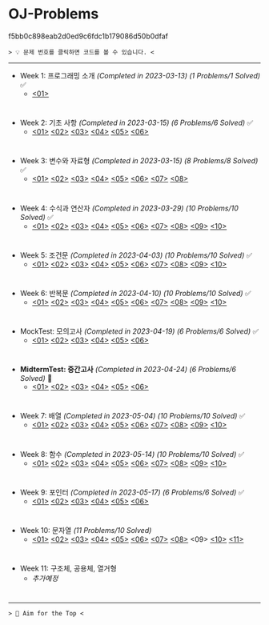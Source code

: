 ﻿# OJ-Problems

f5bb0c898eab2d0ed9c6fdc1b179086d50b0dfaf

```
> 💡 문제 번호를 클릭하면 코드를 볼 수 있습니다. <
```
---
+ Week 1: 프로그래밍 소개 *(Completed in 2023-03-13)* *(1 Problems/1 Solved)* ✅
	+ [<01>](https://github.com/ParrotMan0128/OJ-Problems/blob/f5bb0c898eab2d0ed9c6fdc1b179086d50b0dfaf/Week1/HelloWorld.c)
#
+ Week 2: 기초 사항 *(Completed in 2023-03-15)* *(6 Problems/6 Solved)* ✅
	+ [<01>](https://github.com/ParrotMan0128/OJ-Problems/blob/f5bb0c898eab2d0ed9c6fdc1b179086d50b0dfaf/Week2/Week2_1.c)
	[<02>](https://github.com/ParrotMan0128/OJ-Problems/blob/f5bb0c898eab2d0ed9c6fdc1b179086d50b0dfaf/Week2/Week2_2.c)
	[<03>](https://github.com/ParrotMan0128/OJ-Problems/blob/f5bb0c898eab2d0ed9c6fdc1b179086d50b0dfaf/Week2/Week2_3.c)
	[<04>](https://github.com/ParrotMan0128/OJ-Problems/blob/f5bb0c898eab2d0ed9c6fdc1b179086d50b0dfaf/Week2/Week2_4.c)
	[<05>](https://github.com/ParrotMan0128/OJ-Problems/blob/f5bb0c898eab2d0ed9c6fdc1b179086d50b0dfaf/Week2/Week2_5.c)
	[<06>](https://github.com/ParrotMan0128/OJ-Problems/blob/f5bb0c898eab2d0ed9c6fdc1b179086d50b0dfaf/Week2/Week2_6.c)
#
+ Week 3: 변수와 자료형 *(Completed in 2023-03-15)* *(8 Problems/8 Solved)* ✅
	+ [<01>](https://github.com/ParrotMan0128/OJ-Problems/blob/f5bb0c898eab2d0ed9c6fdc1b179086d50b0dfaf/Week3/Week3_1.c)
	[<02>](https://github.com/ParrotMan0128/OJ-Problems/blob/f5bb0c898eab2d0ed9c6fdc1b179086d50b0dfaf/Week3/Week3_2.c)
	[<03>](https://github.com/ParrotMan0128/OJ-Problems/blob/f5bb0c898eab2d0ed9c6fdc1b179086d50b0dfaf/Week3/Week3_3.c)
	[<04>](https://github.com/ParrotMan0128/OJ-Problems/blob/f5bb0c898eab2d0ed9c6fdc1b179086d50b0dfaf/Week3/Week3_4.c)
	[<05>](https://github.com/ParrotMan0128/OJ-Problems/blob/f5bb0c898eab2d0ed9c6fdc1b179086d50b0dfaf/Week3/Week3_5.c)
	[<06>](https://github.com/ParrotMan0128/OJ-Problems/blob/f5bb0c898eab2d0ed9c6fdc1b179086d50b0dfaf/Week3/Week3_6.c)
	[<07>](https://github.com/ParrotMan0128/OJ-Problems/blob/f5bb0c898eab2d0ed9c6fdc1b179086d50b0dfaf/Week3/Week3_7.c)
	[<08>](https://github.com/ParrotMan0128/OJ-Problems/blob/f5bb0c898eab2d0ed9c6fdc1b179086d50b0dfaf/Week3/Week3_8.c)
#
+ Week 4: 수식과 연산자 *(Completed in 2023-03-29)* *(10 Problems/10 Solved)* ✅
	+ [<01>](https://github.com/ParrotMan0128/OJ-Problems/blob/f5bb0c898eab2d0ed9c6fdc1b179086d50b0dfaf/Week4/Week4_1.c)
	[<02>](https://github.com/ParrotMan0128/OJ-Problems/blob/f5bb0c898eab2d0ed9c6fdc1b179086d50b0dfaf/Week4/Week4_2.c)
	[<03>](https://github.com/ParrotMan0128/OJ-Problems/blob/f5bb0c898eab2d0ed9c6fdc1b179086d50b0dfaf/Week4/Week4_3.c)
	[<04>](https://github.com/ParrotMan0128/OJ-Problems/blob/f5bb0c898eab2d0ed9c6fdc1b179086d50b0dfaf/Week4/Week4_4.c)
	[<05>](https://github.com/ParrotMan0128/OJ-Problems/blob/f5bb0c898eab2d0ed9c6fdc1b179086d50b0dfaf/Week4/Week4_5.c)
	[<06>](https://github.com/ParrotMan0128/OJ-Problems/blob/f5bb0c898eab2d0ed9c6fdc1b179086d50b0dfaf/Week4/Week4_6.c)
	[<07>](https://github.com/ParrotMan0128/OJ-Problems/blob/f5bb0c898eab2d0ed9c6fdc1b179086d50b0dfaf/Week4/Week4_7.c)
	[<08>](https://github.com/ParrotMan0128/OJ-Problems/blob/f5bb0c898eab2d0ed9c6fdc1b179086d50b0dfaf/Week4/Week4_8.c)
	[<09>](https://github.com/ParrotMan0128/OJ-Problems/blob/f5bb0c898eab2d0ed9c6fdc1b179086d50b0dfaf/Week4/Week4_9.c)
	[<10>](https://github.com/ParrotMan0128/OJ-Problems/blob/f5bb0c898eab2d0ed9c6fdc1b179086d50b0dfaf/Week4/Week4_10.c)
#
+ Week 5: 조건문 *(Completed in 2023-04-03)* *(10 Problems/10 Solved)* ✅
	+ [<01>](https://github.com/ParrotMan0128/OJ-Problems/blob/f5bb0c898eab2d0ed9c6fdc1b179086d50b0dfaf/Week5/Week5_1.c)
	[<02>](https://github.com/ParrotMan0128/OJ-Problems/blob/f5bb0c898eab2d0ed9c6fdc1b179086d50b0dfaf/Week5/Week5_2.c)
	[<03>](https://github.com/ParrotMan0128/OJ-Problems/blob/f5bb0c898eab2d0ed9c6fdc1b179086d50b0dfaf/Week5/Week5_3.c)
	[<04>](https://github.com/ParrotMan0128/OJ-Problems/blob/f5bb0c898eab2d0ed9c6fdc1b179086d50b0dfaf/Week5/Week5_4.c)
	[<05>](https://github.com/ParrotMan0128/OJ-Problems/blob/f5bb0c898eab2d0ed9c6fdc1b179086d50b0dfaf/Week5/Week5_5.c)
	[<06>](https://github.com/ParrotMan0128/OJ-Problems/blob/f5bb0c898eab2d0ed9c6fdc1b179086d50b0dfaf/Week5/Week5_6.c)
	[<07>](https://github.com/ParrotMan0128/OJ-Problems/blob/f5bb0c898eab2d0ed9c6fdc1b179086d50b0dfaf/Week5/Week5_7.c)
	[<08>](https://github.com/ParrotMan0128/OJ-Problems/blob/f5bb0c898eab2d0ed9c6fdc1b179086d50b0dfaf/Week5/Week5_8.c)
	[<09>](https://github.com/ParrotMan0128/OJ-Problems/blob/f5bb0c898eab2d0ed9c6fdc1b179086d50b0dfaf/Week5/Week5_9.c)
	[<10>](https://github.com/ParrotMan0128/OJ-Problems/blob/f5bb0c898eab2d0ed9c6fdc1b179086d50b0dfaf/Week5/Week5_10.c) 
# 
+ Week 6: 반복문 *(Completed in 2023-04-10)* *(10 Problems/10 Solved)* ✅
	+ [<01>](https://github.com/ParrotMan0128/OJ-Problems/blob/f5bb0c898eab2d0ed9c6fdc1b179086d50b0dfaf/Week6/Week6_1.c)
	[<02>](https://github.com/ParrotMan0128/OJ-Problems/blob/f5bb0c898eab2d0ed9c6fdc1b179086d50b0dfaf/Week6/Week6_2.c)
	[<03>](https://github.com/ParrotMan0128/OJ-Problems/blob/f5bb0c898eab2d0ed9c6fdc1b179086d50b0dfaf/Week6/Week6_3.c)
	[<04>](https://github.com/ParrotMan0128/OJ-Problems/blob/f5bb0c898eab2d0ed9c6fdc1b179086d50b0dfaf/Week6/Week6_4.c)
	[<05>](https://github.com/ParrotMan0128/OJ-Problems/blob/f5bb0c898eab2d0ed9c6fdc1b179086d50b0dfaf/Week6/Week6_5.c)
	[<06>](https://github.com/ParrotMan0128/OJ-Problems/blob/f5bb0c898eab2d0ed9c6fdc1b179086d50b0dfaf/Week6/Week6_6.c)
	[<07>](https://github.com/ParrotMan0128/OJ-Problems/blob/f5bb0c898eab2d0ed9c6fdc1b179086d50b0dfaf/Week6/Week6_7.c)
	[<08>](https://github.com/ParrotMan0128/OJ-Problems/blob/f5bb0c898eab2d0ed9c6fdc1b179086d50b0dfaf/Week6/Week6_8.c)
	[<09>](https://github.com/ParrotMan0128/OJ-Problems/blob/f5bb0c898eab2d0ed9c6fdc1b179086d50b0dfaf/Week6/Week6_9.c)
	[<10>](https://github.com/ParrotMan0128/OJ-Problems/blob/f5bb0c898eab2d0ed9c6fdc1b179086d50b0dfaf/Week6/Week6_10.c)  
#
+ MockTest: 모의고사 *(Completed in 2023-04-19)* *(6 Problems/6 Solved)* ✅
	+ [<01>](https://github.com/ParrotMan0128/OJ-Problems/blob/34c03a9c078d11de215bda6115e832c450060f78/MockTest/Problem1.c)
	[<02>](https://github.com/ParrotMan0128/OJ-Problems/blob/34c03a9c078d11de215bda6115e832c450060f78/MockTest/Problem2.c)
	[<03>](https://github.com/ParrotMan0128/OJ-Problems/blob/34c03a9c078d11de215bda6115e832c450060f78/MockTest/Problem3.c)
	[<04>](https://github.com/ParrotMan0128/OJ-Problems/blob/34c03a9c078d11de215bda6115e832c450060f78/MockTest/Problem4.c)
	[<05>](https://github.com/ParrotMan0128/OJ-Problems/blob/34c03a9c078d11de215bda6115e832c450060f78/MockTest/Problem5.c)
	[<06>](https://github.com/ParrotMan0128/OJ-Problems/blob/34c03a9c078d11de215bda6115e832c450060f78/MockTest/Problem6.c)
#  
+ **MidtermTest: 중간고사** *(Completed in 2023-04-24)* *(6 Problems/6 Solved)* 💯
	+ [<01>](https://github.com/ParrotMan0128/OJ-Problems/blob/34c03a9c078d11de215bda6115e832c450060f78/MidtermTest/Problem1.c)
	[<02>](https://github.com/ParrotMan0128/OJ-Problems/blob/34c03a9c078d11de215bda6115e832c450060f78/MidtermTest/Problem2.c)
	[<03>](https://github.com/ParrotMan0128/OJ-Problems/blob/34c03a9c078d11de215bda6115e832c450060f78/MidtermTest/Problem3.c)
	[<04>](https://github.com/ParrotMan0128/OJ-Problems/blob/34c03a9c078d11de215bda6115e832c450060f78/MidtermTest/Problem4.c)
	[<05>](https://github.com/ParrotMan0128/OJ-Problems/blob/34c03a9c078d11de215bda6115e832c450060f78/MidtermTest/Problem5.c)
	[<06>](https://github.com/ParrotMan0128/OJ-Problems/blob/34c03a9c078d11de215bda6115e832c450060f78/MidtermTest/Problem6.c)  
#
+ Week 7: 배열 *(Completed in 2023-05-04)* *(10 Problems/10 Solved)* ✅
	+ [<01>](https://github.com/ParrotMan0128/OJ-Problems/blob/f5bb0c898eab2d0ed9c6fdc1b179086d50b0dfaf/Week7/Week7_1.c)
	[<02>](https://github.com/ParrotMan0128/OJ-Problems/blob/f5bb0c898eab2d0ed9c6fdc1b179086d50b0dfaf/Week7/Week7_2.c)
	[<03>](https://github.com/ParrotMan0128/OJ-Problems/blob/f5bb0c898eab2d0ed9c6fdc1b179086d50b0dfaf/Week7/Week7_3.c)
	[<04>](https://github.com/ParrotMan0128/OJ-Problems/blob/f5bb0c898eab2d0ed9c6fdc1b179086d50b0dfaf/Week7/Week7_4.c)
	[<05>](https://github.com/ParrotMan0128/OJ-Problems/blob/f5bb0c898eab2d0ed9c6fdc1b179086d50b0dfaf/Week7/Week7_5.c)
	[<06>](https://github.com/ParrotMan0128/OJ-Problems/blob/f5bb0c898eab2d0ed9c6fdc1b179086d50b0dfaf/Week7/Week7_6.c)
	[<07>](https://github.com/ParrotMan0128/OJ-Problems/blob/f5bb0c898eab2d0ed9c6fdc1b179086d50b0dfaf/Week7/Week7_7.c)
	[<08>](https://github.com/ParrotMan0128/OJ-Problems/blob/f5bb0c898eab2d0ed9c6fdc1b179086d50b0dfaf/Week7/Week7_8.c)
	[<09>](https://github.com/ParrotMan0128/OJ-Problems/blob/f5bb0c898eab2d0ed9c6fdc1b179086d50b0dfaf/Week7/Week7_9.c)
	[<10>](https://github.com/ParrotMan0128/OJ-Problems/blob/f5bb0c898eab2d0ed9c6fdc1b179086d50b0dfaf/Week7/Week7_10.c) 
# 
+ Week 8: 함수 *(Completed in 2023-05-14)* *(10 Problems/10 Solved)* ✅
	+ [<01>](https://github.com/ParrotMan0128/OJ-Problems/blob/f5bb0c898eab2d0ed9c6fdc1b179086d50b0dfaf/Week8/Week8_1.c)
	[<02>](https://github.com/ParrotMan0128/OJ-Problems/blob/f5bb0c898eab2d0ed9c6fdc1b179086d50b0dfaf/Week8/Week8_2.c)
	[<03>](https://github.com/ParrotMan0128/OJ-Problems/blob/f5bb0c898eab2d0ed9c6fdc1b179086d50b0dfaf/Week8/Week8_3.c)
	[<04>](https://github.com/ParrotMan0128/OJ-Problems/blob/f5bb0c898eab2d0ed9c6fdc1b179086d50b0dfaf/Week8/Week8_4.c)
	[<05>](https://github.com/ParrotMan0128/OJ-Problems/blob/f5bb0c898eab2d0ed9c6fdc1b179086d50b0dfaf/Week8/Week8_5.c)
	[<06>](https://github.com/ParrotMan0128/OJ-Problems/blob/f5bb0c898eab2d0ed9c6fdc1b179086d50b0dfaf/Week8/Week8_6.c)
	[<07>](https://github.com/ParrotMan0128/OJ-Problems/blob/f5bb0c898eab2d0ed9c6fdc1b179086d50b0dfaf/Week8/Week8_7.c)
	[<08>](https://github.com/ParrotMan0128/OJ-Problems/blob/f5bb0c898eab2d0ed9c6fdc1b179086d50b0dfaf/Week8/Week8_8.c)
	[<09>](https://github.com/ParrotMan0128/OJ-Problems/blob/f5bb0c898eab2d0ed9c6fdc1b179086d50b0dfaf/Week8/Week8_9.c)
	[<10>](https://github.com/ParrotMan0128/OJ-Problems/blob/f5bb0c898eab2d0ed9c6fdc1b179086d50b0dfaf/Week8/Week8_10.c)
#  
+ Week 9: 포인터 *(Completed in 2023-05-17)* *(6 Problems/6 Solved)* ✅
	+ [<01>](https://github.com/ParrotMan0128/OJ-Problems/blob/e7d92d3771dba6aaa3a0ea83cb752421d7b4bdfc/Week9/Week9_1.c)
	[<02>](https://github.com/ParrotMan0128/OJ-Problems/blob/e7d92d3771dba6aaa3a0ea83cb752421d7b4bdfc/Week9/Week9_2.c)
	[<03>](https://github.com/ParrotMan0128/OJ-Problems/blob/e7d92d3771dba6aaa3a0ea83cb752421d7b4bdfc/Week9/Week9_3.c)
	[<04>](https://github.com/ParrotMan0128/OJ-Problems/blob/e7d92d3771dba6aaa3a0ea83cb752421d7b4bdfc/Week9/Week9_4.c)
	[<05>](https://github.com/ParrotMan0128/OJ-Problems/blob/e7d92d3771dba6aaa3a0ea83cb752421d7b4bdfc/Week9/Week9_5.c)
	[<06>](https://github.com/ParrotMan0128/OJ-Problems/blob/e7d92d3771dba6aaa3a0ea83cb752421d7b4bdfc/Week9/Week9_6.c)
#
+ Week 10: 문자열 *(11 Problems/10 Solved)*
	+ [<01>](https://github.com/ParrotMan0128/OJ-Problems/blob/30c6348ffc61788aa86ae6d94c9a2e0b407949c7/Week10/Week10_1.c)
	[<02>](https://github.com/ParrotMan0128/OJ-Problems/blob/30c6348ffc61788aa86ae6d94c9a2e0b407949c7/Week10/Week10_2.c)
	[<03>](https://github.com/ParrotMan0128/OJ-Problems/blob/30c6348ffc61788aa86ae6d94c9a2e0b407949c7/Week10/Week10_3.c)
	[<04>](https://github.com/ParrotMan0128/OJ-Problems/blob/30c6348ffc61788aa86ae6d94c9a2e0b407949c7/Week10/Week10_4.c)
	[<05>](https://github.com/ParrotMan0128/OJ-Problems/blob/30c6348ffc61788aa86ae6d94c9a2e0b407949c7/Week10/Week10_5.c)
	[<06>](https://github.com/ParrotMan0128/OJ-Problems/blob/30c6348ffc61788aa86ae6d94c9a2e0b407949c7/Week10/Week10_6.c)
	[<07>](https://github.com/ParrotMan0128/OJ-Problems/blob/52aa19881bdd3d0c3b7b7e57388151fa3ab31832/Week10/Week10_7.c)
	[<08>](https://github.com/ParrotMan0128/OJ-Problems/blob/30c6348ffc61788aa86ae6d94c9a2e0b407949c7/Week10/Week10_8.c)
	<09>
	[<10>](https://github.com/ParrotMan0128/OJ-Problems/blob/fe9157af8eeb5ea0e0a7005879bdb7375138a492/Week10/Week10_10.c)
	[<11>](https://github.com/ParrotMan0128/OJ-Problems/blob/30c6348ffc61788aa86ae6d94c9a2e0b407949c7/Week10/Week10_11.c)
#
+ Week 11: 구조체, 공용체, 열거형
	+ *추가예정*  
#
---
```
> 💯 Aim for the Top <
```